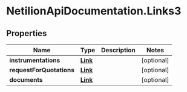 # NetilionApiDocumentation.Links3

## Properties
Name | Type | Description | Notes
------------ | ------------- | ------------- | -------------
**instrumentations** | [**Link**](Link.md) |  | [optional] 
**requestForQuotations** | [**Link**](Link.md) |  | [optional] 
**documents** | [**Link**](Link.md) |  | [optional] 


